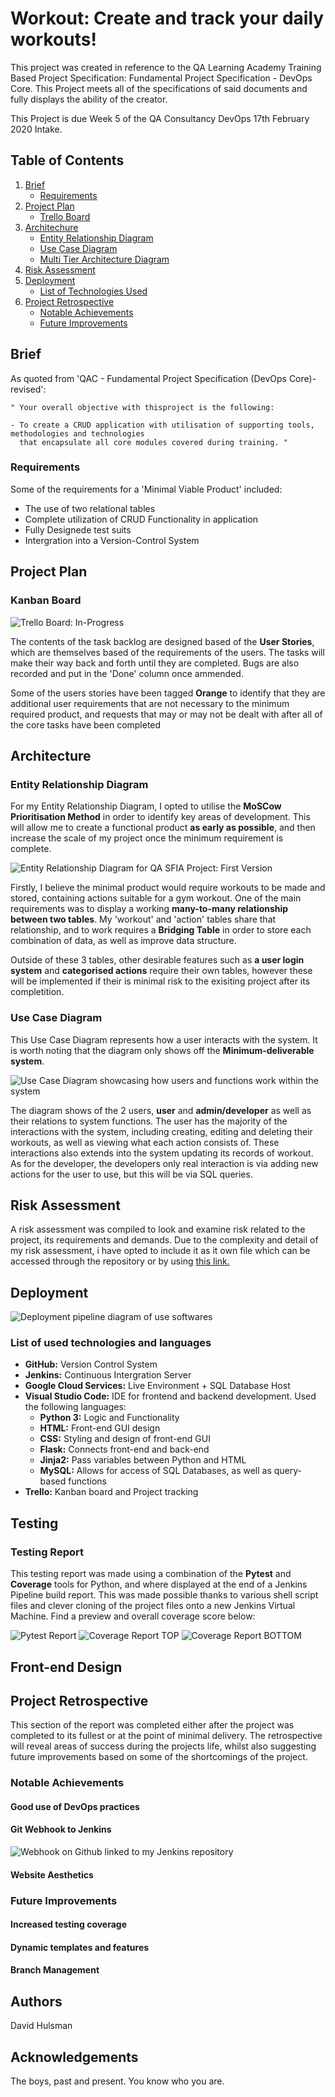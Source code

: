 # Workout: Create and track your daily workouts!


This project was created in reference to the QA Learning Academy Training Based Project Specification: Fundamental Project Specification - DevOps Core. This Project meets all of the specifications of said documents and fully displays the ability of the creator.

This Project is due Week 5 of the QA Consultancy DevOps 17th February 2020 Intake.

## Table of Contents

1. [Brief](https://github.com/HavidDulsman/Workout/tree/developer#brief)
    + [Requirements](https://github.com/HavidDulsman/Workout/blob/developer/README.md#requirements)
2. [Project Plan](https://github.com/HavidDulsman/Workout/tree/developer#brief)
    + [Trello Board](https://github.com/HavidDulsman/Workout/tree/developer#trello-board)
3. [Architechure](https://github.com/HavidDulsman/Workout/tree/developer#brief)
    + [Entity Relationship Diagram](https://github.com/HavidDulsman/Workout/tree/developer#entity-relationship-diagram)
    + [Use Case Diagram](https://github.com/HavidDulsman/Workout/tree/developer#use-case-diagram)
    + [Multi Tier Architecture Diagram](https://github.com/HavidDulsman/Workout/tree/developer#use-case-diagram)
4. [Risk Assessment](https://github.com/HavidDulsman/Workout/blob/developer/README.md#risk-assessment)
5. [Deployment](https://github.com/HavidDulsman/Workout/tree/developer#deployment)
    + [List of Technologies Used](https://github.com/HavidDulsman/Workout/tree/developer#list-of-used-technologies-and-languages)
6. [Project Retrospective](https://github.com/HavidDulsman/Workout/tree/developer#project-retrospective)
    + [Notable Achievements](https://github.com/HavidDulsman/Workout/tree/developer#notable-achievements)
    + [Future Improvements](https://github.com/HavidDulsman/Workout/tree/developer#future-improvements)
 


## Brief
As quoted from 'QAC - Fundamental Project Specification (DevOps Core)-revised':
    
    " Your overall objective with thisproject is the following:
    
    - To create a CRUD application with utilisation of supporting tools, methodologies and technologies 
      that encapsulate all core modules covered during training. "
### Requirements
Some of the requirements for a 'Minimal Viable Product' included:
* The use of two relational tables
* Complete utilization of CRUD Functionality in application
* Fully Designede test suits
* Intergration into a Version-Control System
    

## Project Plan
### Kanban Board
![Trello Board: In-Progress](https://i.imgur.com/8p3gPaO.png)

The contents of the task backlog are designed based of the **User Stories**, which are themselves based of the requirements of the users. The tasks will make their way back and forth until they are completed. Bugs are also recorded and put in the 'Done' column once ammended.

Some of the users stories have been tagged **Orange** to identify that they are additional user requirements that are not necessary to the minimum required product, and requests that may or may not be dealt with after all of the core tasks have been completed

## Architecture
### Entity Relationship Diagram
For my Entity Relationship Diagram, I opted to utilise the **MoSCow Prioritisation Method** in order to identify key areas of development. This will allow me to create a functional product **as early as possible**, and then increase the scale of my project once the minimum requirement is complete.

![Entity Relationship Diagram for QA SFIA Project: First Version](https://i.imgur.com/VCkA0So.png)

Firstly, I believe the minimal product would require workouts to be made and stored, containing actions suitable for a gym workout. One of the main requirements was to display a working **many-to-many relationship between two tables**. My 'workout' and 'action' tables share that relationship, and to work requires a **Bridging Table** in order to store each combination of data, as well as improve data structure.

Outside of these 3 tables, other desirable features such as **a user login system** and **categorised actions** require their own tables, however these will be implemented if their is minimal risk to the exisiting project after its completition.

### Use Case Diagram
This Use Case Diagram represents how a user interacts with the system. It is worth noting that the diagram only shows off the **Minimum-deliverable system**. 

![Use Case Diagram showcasing how users and functions work within the system](https://i.imgur.com/zM1Anws.png)

The diagram shows of the 2 users, **user** and **admin/developer** as well as their relations to system functions. The user has the majority of the interactions with the system, including creating, editing and deleting their workouts, as well as viewing what each action consists of. These interactions also extends into the system updating its records of workout. As for the developer, the developers only real interaction is via adding new actions for the user to use, but this will be via SQL queries.

## Risk Assessment
A risk assessment was compiled to look and examine risk related to the project, its requirements and demands. Due to the complexity and detail of my risk assessment, i have opted to include it as it own file which can be accessed through the repository or by using [this link.](https://github.com/HavidDulsman/Workout/blob/master/documentation/workout_Risk-2.xlsx)

## Deployment

![Deployment pipeline diagram of use softwares](https://i.imgur.com/rz4D02h.png)

### List of used technologies and languages
* **GitHub:** Version Control System
* **Jenkins:** Continuous Intergration Server
* **Google Cloud Services:** Live Environment + SQL Database Host
* **Visual Studio Code:** IDE for frontend and backend development. Used the following languages:
    - **Python 3:** Logic and Functionality
    - **HTML:** Front-end GUI design
    - **CSS:** Styling and design of front-end GUI
    - **Flask:** Connects front-end and back-end
    - **Jinja2:** Pass variables between Python and HTML
    - **MySQL:** Allows for access of SQL Databases, as well as query-based functions
* **Trello:** Kanban board and Project tracking

## Testing

### Testing Report
This testing report was made using a combination of the **Pytest** and **Coverage** tools for Python, and where displayed at the end of a Jenkins Pipeline build report. This was made possible thanks to various shell script files and clever cloning of the project files onto a new Jenkins Virtual Machine. Find a preview and overall coverage score below:

![Pytest Report](https://i.imgur.com/xeyy7tr.png)
![Coverage Report TOP](https://i.imgur.com/SkvSTyX.png)
![Coverage Report BOTTOM](https://i.imgur.com/icQ7UC9.png)

## Front-end Design


## Project Retrospective
This section of the report was completed either after the project was completed to its fullest or at the point of minimal delivery. The retrospective will reveal areas of success during the projects life, whilst also suggesting future improvements based on some of the shortcomings of the project.
### Notable Achievements
#### Good use of DevOps practices
#### Git Webhook to Jenkins
![Webhook on Github linked to my Jenkins repository](https://i.imgur.com/qMv0YIj.png)
#### Website Aesthetics 
### Future Improvements
#### Increased testing coverage
#### Dynamic templates and features
#### Branch Management

## Authors
David Hulsman

## Acknowledgements
The boys, past and present. You know who you are.
